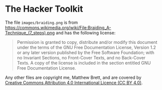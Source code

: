 # The Hacker Toolkit

The file `images/braiding.png` is from https://commons.wikimedia.org/wiki/File:Braiding_A-Technique_(7_steps).png and has the following license:

> Permission is granted to copy, distribute and/or modify this document under
> the terms of the GNU Free Documentation License, Version 1.2 or any later
> version published by the Free Software Foundation; with no Invariant
> Sections, no Front-Cover Texts, and no Back-Cover Texts. A copy of the
> license is included in the section entitled GNU Free Documentation License.

Any other files are copyright me, Matthew Brett, and are covered by
[Creative Commons Attribution 4.0 International Licence (CC BY
4.0)](http://creativecommons.org/licenses/by/4.0).
